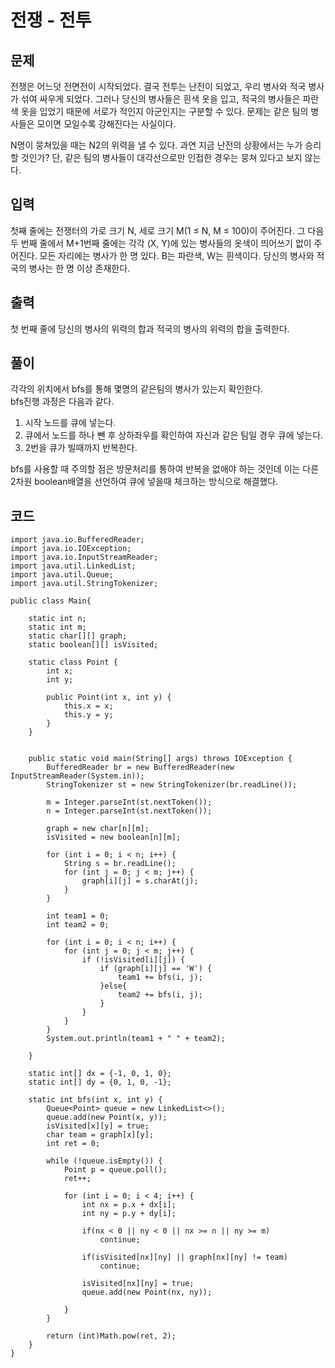 # 전쟁 - 전투 
 
## 문제
전쟁은 어느덧 전면전이 시작되었다. 결국 전투는 난전이 되었고, 우리 병사와 적국 병사가 섞여 싸우게 되었다. 그러나 당신의 병사들은 흰색 옷을 입고, 적국의 병사들은 파란색 옷을 입었기 때문에 서로가 적인지 아군인지는 구분할 수 있다. 문제는 같은 팀의 병사들은 모이면 모일수록 강해진다는 사실이다.

N명이 뭉쳐있을 때는 N2의 위력을 낼 수 있다. 과연 지금 난전의 상황에서는 누가 승리할 것인가? 단, 같은 팀의 병사들이 대각선으로만 인접한 경우는 뭉쳐 있다고 보지 않는다.

## 입력
첫째 줄에는 전쟁터의 가로 크기 N, 세로 크기 M(1 ≤ N, M ≤ 100)이 주어진다. 그 다음 두 번째 줄에서 M+1번째 줄에는 각각 (X, Y)에 있는 병사들의 옷색이 띄어쓰기 없이 주어진다. 모든 자리에는 병사가 한 명 있다. B는 파란색, W는 흰색이다. 당신의 병사와 적국의 병사는 한 명 이상 존재한다.

## 출력
첫 번째 줄에 당신의 병사의 위력의 합과 적국의 병사의 위력의 합을 출력한다.

## 풀이
각각의 위치에서 bfs를 통해 몇명의 같은팀의 병사가 있는지 확인한다.  
bfs진행 과정은 다음과 같다.
  1. 시작 노드를 큐에 넣는다. 
  2. 큐에서 노드를 하나 뺀 후 상하좌우를 확인하여 자신과 같은 팀일 경우 큐에 넣는다.
  3. 2번을 큐가 빌때까지 반복한다.  

bfs를 사용할 때 주의할 점은 방문처리를 통하여 반복을 없애야 하는 것인데 이는 다른 2차원 boolean배열을 선언하여 큐에 넣을때 체크하는 방식으로 해결했다.


## 코드
```
import java.io.BufferedReader;
import java.io.IOException;
import java.io.InputStreamReader;
import java.util.LinkedList;
import java.util.Queue;
import java.util.StringTokenizer;

public class Main{

    static int n;
    static int m;
    static char[][] graph;
    static boolean[][] isVisited;

    static class Point {
        int x;
        int y;

        public Point(int x, int y) {
            this.x = x;
            this.y = y;
        }
    }


    public static void main(String[] args) throws IOException {
        BufferedReader br = new BufferedReader(new InputStreamReader(System.in));
        StringTokenizer st = new StringTokenizer(br.readLine());

        m = Integer.parseInt(st.nextToken());
        n = Integer.parseInt(st.nextToken());

        graph = new char[n][m];
        isVisited = new boolean[n][m];

        for (int i = 0; i < n; i++) {
            String s = br.readLine();
            for (int j = 0; j < m; j++) {
                graph[i][j] = s.charAt(j);
            }
        }

        int team1 = 0;
        int team2 = 0;

        for (int i = 0; i < n; i++) {
            for (int j = 0; j < m; j++) {
                if (!isVisited[i][j]) {
                    if (graph[i][j] == 'W') {
                        team1 += bfs(i, j);
                    }else{
                        team2 += bfs(i, j);
                    }
                }
            }
        }
        System.out.println(team1 + " " + team2);

    }

    static int[] dx = {-1, 0, 1, 0};
    static int[] dy = {0, 1, 0, -1};

    static int bfs(int x, int y) {
        Queue<Point> queue = new LinkedList<>();
        queue.add(new Point(x, y));
        isVisited[x][y] = true;
        char team = graph[x][y];
        int ret = 0;

        while (!queue.isEmpty()) {
            Point p = queue.poll();
            ret++;

            for (int i = 0; i < 4; i++) {
                int nx = p.x + dx[i];
                int ny = p.y + dy[i];

                if(nx < 0 || ny < 0 || nx >= n || ny >= m)
                    continue;

                if(isVisited[nx][ny] || graph[nx][ny] != team)
                    continue;

                isVisited[nx][ny] = true;
                queue.add(new Point(nx, ny));

            }
        }

        return (int)Math.pow(ret, 2);
    }
}
```
  
  
